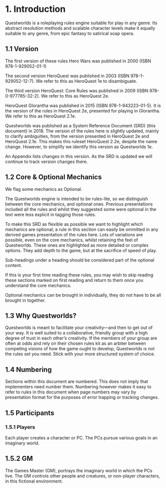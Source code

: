 # 1. Introduction

Questworlds is a roleplaying rules engine suitable for play in any genre.  Its abstract resolution methods and scalable character levels make it equally suitable to any genre, from epic fantasy to satirical soap opera. 

## 1.1 Version

The first version of these rules Hero Wars was published in 2000 (ISBN 978-1-929052-01-1)

The second version HeroQuest was published in 2003 (ISBN 978-1-929052-12-7). We refer to this as HeroQuest 1e to disambiguate.

The third version HeroQuest: Core Rules was published in 2009 (ISBN 978-0-977785-32-2). We refer to this as HeroQuest 2e.

HeroQuest Glorantha was published in 2015 (ISBN 978-1-943223-01-5). It is the version of the rules in HeroQuest 2e, presented for playing in Glorantha. We refer to this as HeroQuest 2.1e.

Questworlds was published as a System Reference Document (SRD) (this document) in 2018. The version of the rules here is slightly updated, mainly to clarify ambiguities, from the version presented in HeroQuest 2e and HeroQuest 2.1e. This makes this ruleset HeroQuest 2.2e, despite the name change. However, to simplify we identify this version as Questworlds 1e.

An Appendix lists changes in this version. As the SRD is updated we will continue to track version changes there.

## 1.2 Core & Optional Mechanics

We flag some mechanics as Optional. 

The Questworlds engine is intended to be rules-lite, so we distinguish between the core mechanics, and optional ones. Previous presentations included all the rules and whilst they suggested some were optional in the text were less explicit in tagging those rules. 

To make this SRD as flexible as possible we want to highlight which mechanics are optional; a rule in this section can easily be ommitted in any derived games presentation of the rules here. Lots of variations are possible, even on the core mechanics, whilst retaining the feel of Questworlds. These ones are highlighted as more detailed or complex options. They add depth to the game, but at the sacrifice of speed of play.

Sub-headings under a heading should be considered part of the optional content.

If this is your first time reading these rules, you may wish to skip reading these sections marked on first reading and return to them once you understand the core mechanics.

Optional mechanics can be brought in individually, they do not have to be all brought in together.

## 1.3 Why Questworlds?

Questworlds is meant to facilitate your creativity—and then to get out of your way. It is well suited to a collaborative, friendly group with a high degree of trust in each other’s creativity. If the members of your group are often at odds and rely on their chosen rules kit as an arbiter between competing visions of how the game ought to develop, Questworlds is not the rules set you need. Stick with your more structured system of choice.

## 1.4 Numbering

Sections within this document are numbered. This does not imply that implementers need number them. Numbering however makes it easy to refer to rules in this document when page numbers may vary by presentation format for the purposes of error trapping or tracking changes.

## 1.5  Participants

### 1.5.1 Players

Each player creates a character or PC. The PCs pursue various goals in an imaginary world. 

## 1.5.2 GM

The Games Master (GM), portrays the imaginary world in which the PCs live. The GM controls other people and creatures, or non-player characters, in this fictional environment. 

